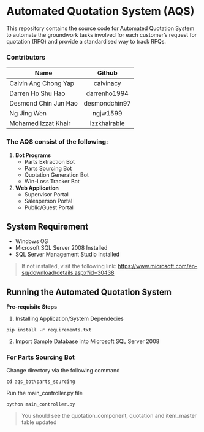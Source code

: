 # Automated Quotation System (AQS)
This repository contains the source code for Automated Quotation System to automate the groundwork tasks involved for each customer’s request for quotation (RFQ) and provide a standardised way to track RFQs.

### Contributors
| Name  | Github |
| ------------- |:-------------:|
| Calvin Ang Chong Yap   | calvinacy     |
| Darren Ho Shu Hao    | darrenho1994   |
|   Desmond Chin Jun Hao   | desmondchin97  |
|   Ng Jing Wen   | ngjw1599     |
|   Mohamed Izzat Khair  | izzkhairable   |

### The AQS consist of the following:
1. **Bot Programs**
    * Parts Extraction Bot
    * Parts Sourcing Bot
    * Quotation Generation Bot
    * Win-Loss Tracker Bot
1. **Web Application**
    * Supervisor Portal
    * Salesperson Portal
    * Public/Guest Portal

## System Requirement
* Windows OS
* Microsoft SQL Server 2008 Installed
* SQL Server Management Studio Installed

> If not installed, visit the following link: https://www.microsoft.com/en-sg/download/details.aspx?id=30438

## Running the Automated Quotation System

**Pre-requisite Steps**

1. Installing Application/System Dependecies
```
pip install -r requirements.txt
```

2. Import Sample Database into Microsoft SQL Server 2008


### For Parts Sourcing Bot
Change directory via the following command
```
cd aqs_bot\parts_sourcing
```

Run the main_controller.py file
```
python main_controller.py
```

> You should see the quotation_component, quotation and item_master table updated
